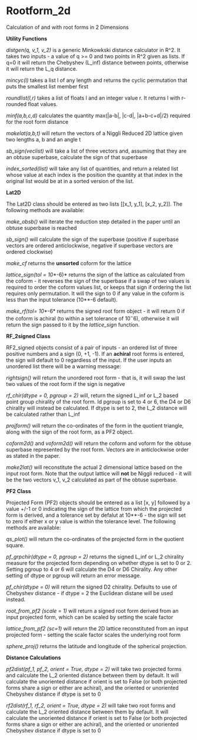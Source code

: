 # Rootform_2d
Calculation of and with root forms in 2 Dimensions

**Utility Functions**

*distgen(q, v_1, v_2)* is a generic Minkowkski distance calculator in R^2. It takes two inputs - a value of q >= 0 and two points in R^2 given as lists. If q=0 it will return the Chebyshev (L_inf) distance between points, otherwise it will return the L_q distance. 

*mincyc(l)* takes a list l of any length and returns the cyclic permutation that puts the smallest list member first

*roundlist(l,r)* takes a list of floats l and an integer value r. It returns l with r-rounded float values. 

*minf(a,b,c,d)* calculates the quantity max(|a-b|, |c-d|, |a+b-c+d|/2) required for the root form distance

*makelat(a,b,t)* will return the vectors of a Niggli Reduced 2D lattice given two lengths a, b and an angle t

*sb_sign(veclist)* will take a list of three vectors and, assuming that they are an obtuse superbase, calculate the sign of that superbase

*index_sorted(list)* will take any list of quantities, and return a related list whose value at each index is the position the quantity at that index in the original list would be at in a sorted version of the list. 

**Lat2D**

The Lat2D class should be entered as two lists [[x_1, y_1], [x_2, y_2]]. The following methods are available:

*make_obsb()* will iterate the reduction step detailed in the paper until an obtuse superbase is reached

*sb_sign()* will calculate the sign of the superbase (positive if superbase vectors are ordered anticlockwise, negative if superbase vectors are ordered clockwise)

*make_cf* returns the **unsorted** coform for the lattice

*lattice_sign(tol = 10**-6)* returns the sign of the lattice as calculated from the coform - it reverses the sign of the superbase if a swap of two values is required to order the coform values list, or keeps that sign if ordering the list requires only permutation. It will the sign to 0 if any value in the coform is less than the input tolerance (10**-6 default). 

*make_rf(tol= 10**-6* returns the signed root form object - it will return 0 if the coform is achiral (to within a set tolerance of $10^-6$), otherwise it will return the sign passed to it by the *lattice_sign* function. 

**RF_2signed Class**

RF2_signed objects consist of a pair of inputs - an ordered list of three positive numbers and a sign (0, +1, -1). If an **achiral** root forms is entered, the sign will default to 0 regardless of the input. If the user inputs an unordered list there will be a warning message:

*rightsign()* will return the unordered root form - that is, it will swap the last two values of the root form if the sign is negative

*rf_chir(dtype = 0, pgroup = 2)* will, return the signed L_inf or L_2 based point group chirality of the root form. Id pgroup is set to 4 or 6, the D4 or D6 chirality will instead be calculated. If dtype is set to 2, the L_2 distance will be calculated rather than L_inf

*projform()* will return the co-ordinates of the form in the quotient triangle, along with the sign of the root form, as a PF2 object. 

*coform2d()* and *voform2d()* will return the coform  and voform for the obtuse superbase represented by the root form. Vectors are in anticlockwise order as stated in the paper. 

*make2lat()* will reconstitute the actual 2 dimensional lattice based on the input root form. Note that the output lattice will **not** be Niggli reduced - it will be the two vectors v_1, v_2 calculated as part of the obtuse superbase. 

**PF2 Class**

Projected Form (PF2) objects should be entered  as a list [x, y] followed by a value +/-1 or 0 indicating the sign of the lattice from which the projected form is derived, and a tolerance set by defalut at 10**-6 - the sign will set to zero if either x or y value is within the tolerance level. The following methods are available:

*qs_plot()* will return the co-ordinates of the projected form in the quotient square. 

*pf_grpchir(dtype = 0, pgroup = 2)* returns the signed L_inf or L_2 chirality measure for the projected form depending on whether dtype is set to 0 or 2. Setting pgroup to 4 or 6 will calculate the D4 or D6 Chirality. Any other setting of dtype or pgroup will return an error message. 

*pf_chir(dtype = 0)* will return the signed D2 chirality. Defaults to use of Chebyshev distance - if dtype = 2 the Euclidean distane will be used instead. 

*root_from_pf2 (scale = 1)* will return a signed root form derived from an input projected form, which can be scaled by setting the scale factor

*lattice_from_pf2 (sc=1)* will return the 2D lattice reconstituted from an input projected form - setting the scale factor scales the underlying root form

*sphere_proj()* returns the latitude and longitude of the spherical projection. 

**Distance Calculations**

*pf2dist(pf_1, pf_2, orient = True, dtype = 2)* will take two projected forms and calculate the L_2 oriented distance between them by default. It will calculate the unoriented distance if orient is set to False (or both projected forms share a sign or either are achiral), and the oriented or unoriented Chebyshev distance if dtype is set to 0

*rf2dist(rf_1, rf_2, orient = True, dtype = 2)* will take two root forms and calculate the L_2 oriented distance between them by default. It will calculate the unoriented distance if orient is set to False (or both projected forms share a sign or either are achiral), and the oriented or unoriented Chebyshev distance if dtype is set to 0

